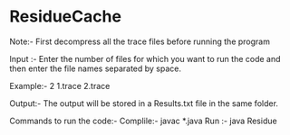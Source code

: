# ResidueCache

Note:- First decompress all the trace files before running the program

Input :- Enter the number of files for which you want to run the code and then enter the file names separated by space.

Example:- 2 1.trace 2.trace

Output:-
The output will be stored in a Results.txt file in the same folder.

Commands to run the code:-
Complile:- javac *.java
Run :- java Residue
